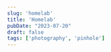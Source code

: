 ```yaml
---
slug: 'homelab'
title: 'Homelab'
pubDate: "2023-07-20"
draft: false
tags: ['photography', 'pinhole']
---
```





